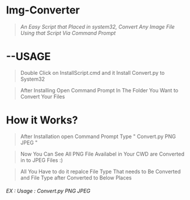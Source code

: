 # Img-Converter
> ###### An Easy Script that Placed in system32, Convert Any Image File Using that Script Via Command Prompt

# --USAGE
> Double Click on InstallScript.cmd and it Install Convert.py to System32

> After Installing Open Command Prompt In The Folder You Want to Convert Your Files

# How it Works?

> After Installation open Command Prompt Type " Convert.py PNG JPEG " 

> Now You Can See All PNG File Availabel in Your CWD are Converted in to JPEG Files :)

> All You Have to do it repalce File Type That needs to Be Converted and File Type after Converted to Below Places

###### EX : Usage : Convert.py PNG JPEG
